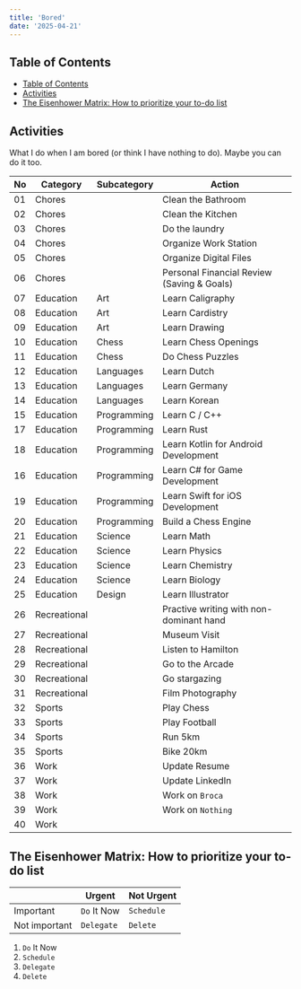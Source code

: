 ```yaml
---
title: 'Bored'
date: '2025-04-21'
---
```


## Table of Contents

- [Table of Contents](#table-of-contents)
- [Activities](#activities)
- [The Eisenhower Matrix: How to prioritize your to-do list](#the-eisenhower-matrix-how-to-prioritize-your-to-do-list)

## Activities

What I do when I am bored (or think I have nothing to do). Maybe you can do it too.

| No  | Category     | Subcategory | Action                                     |
| --- | ------------ | ----------- | ------------------------------------------ |
| 01  | Chores       |             | Clean the Bathroom                         |
| 02  | Chores       |             | Clean the Kitchen                          |
| 03  | Chores       |             | Do the laundry                             |
| 04  | Chores       |             | Organize Work Station                      |
| 05  | Chores       |             | Organize Digital Files                     |
| 06  | Chores       |             | Personal Financial Review (Saving & Goals) |
| 07  | Education    | Art         | Learn Caligraphy                           |
| 08  | Education    | Art         | Learn Cardistry                            |
| 09  | Education    | Art         | Learn Drawing                              |
| 10  | Education    | Chess       | Learn Chess Openings                       |
| 11  | Education    | Chess       | Do Chess Puzzles                           |
| 12  | Education    | Languages   | Learn Dutch                                |
| 13  | Education    | Languages   | Learn Germany                              |
| 14  | Education    | Languages   | Learn Korean                               |
| 15  | Education    | Programming | Learn C / C++                              |
| 17  | Education    | Programming | Learn Rust                                 |
| 18  | Education    | Programming | Learn Kotlin for Android Development       |
| 16  | Education    | Programming | Learn C# for Game Development              |
| 19  | Education    | Programming | Learn Swift for iOS Development            |
| 20  | Education    | Programming | Build a Chess Engine                       |
| 21  | Education    | Science     | Learn Math                                 |
| 22  | Education    | Science     | Learn Physics                              |
| 23  | Education    | Science     | Learn Chemistry                            |
| 24  | Education    | Science     | Learn Biology                              |
| 25  | Education    | Design      | Learn Illustrator                          |
| 26  | Recreational |             | Practive writing with non-dominant hand    |
| 27  | Recreational |             | Museum Visit                               |
| 28  | Recreational |             | Listen to Hamilton                         |
| 29  | Recreational |             | Go to the Arcade                           |
| 30  | Recreational |             | Go stargazing                              |
| 31  | Recreational |             | Film Photography                           |
| 32  | Sports       |             | Play Chess                                 |
| 33  | Sports       |             | Play Football                              |
| 34  | Sports       |             | Run 5km                                    |
| 35  | Sports       |             | Bike 20km                                  |
| 36  | Work         |             | Update Resume                              |
| 37  | Work         |             | Update LinkedIn                            |
| 38  | Work         |             | Work on `Broca`                            |
| 39  | Work         |             | Work on `Nothing`                          |
| 40  | Work         |             |                                            |

## The Eisenhower Matrix: How to prioritize your to-do list

|               | Urgent      | Not Urgent |
| ------------- | ----------- | ---------- |
| Important     | `Do` It Now | `Schedule` |
| Not important | `Delegate`  | `Delete`   |

1. `Do` It Now
2. `Schedule`
3. `Delegate`
4. `Delete`
